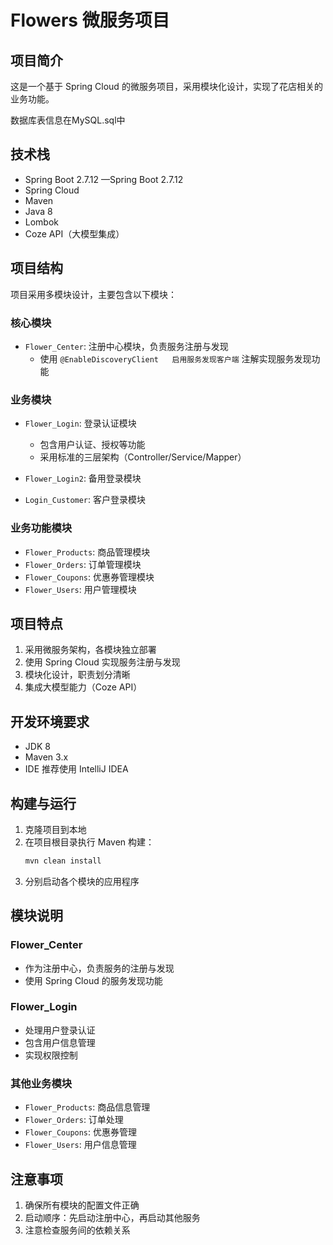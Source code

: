 # Flowers 微服务项目

## 项目简介
这是一个基于 Spring Cloud 的微服务项目，采用模块化设计，实现了花店相关的业务功能。

数据库表信息在MySQL.sql中

## 技术栈
- Spring Boot 2.7.12   —Spring Boot 2.7.12
- Spring Cloud  
- Maven   
- Java 8
- Lombok
- Coze API（大模型集成）

## 项目结构
项目采用多模块设计，主要包含以下模块：

### 核心模块
- `Flower_Center`: 注册中心模块，负责服务注册与发现
  - 使用 `@EnableDiscoveryClient   启用服务发现客户端` 注解实现服务发现功能

### 业务模块
- `Flower_Login`: 登录认证模块
  - 包含用户认证、授权等功能
  - 采用标准的三层架构（Controller/Service/Mapper）
  
- `Flower_Login2`: 备用登录模块
- `Login_Customer`: 客户登录模块

### 业务功能模块
- `Flower_Products`: 商品管理模块
- `Flower_Orders`: 订单管理模块
- `Flower_Coupons`: 优惠券管理模块
- `Flower_Users`: 用户管理模块

## 项目特点
1. 采用微服务架构，各模块独立部署
2. 使用 Spring Cloud 实现服务注册与发现
3. 模块化设计，职责划分清晰
4. 集成大模型能力（Coze API）

## 开发环境要求
- JDK 8
- Maven 3.x
- IDE 推荐使用 IntelliJ IDEA

## 构建与运行
1. 克隆项目到本地
2. 在项目根目录执行 Maven 构建：
   ```bash
   mvn clean install
   ```
3. 分别启动各个模块的应用程序

## 模块说明
### Flower_Center
- 作为注册中心，负责服务的注册与发现
- 使用 Spring Cloud 的服务发现功能

### Flower_Login
- 处理用户登录认证
- 包含用户信息管理
- 实现权限控制

### 其他业务模块
- `Flower_Products`: 商品信息管理
- `Flower_Orders`: 订单处理
- `Flower_Coupons`: 优惠券管理
- `Flower_Users`: 用户信息管理

## 注意事项
1. 确保所有模块的配置文件正确
2. 启动顺序：先启动注册中心，再启动其他服务
3. 注意检查服务间的依赖关系
